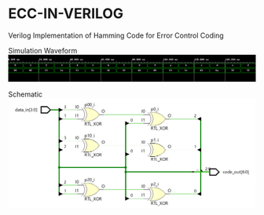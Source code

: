 # ECC-IN-VERILOG


Verilog Implementation of Hamming Code for  Error Control Coding 



Simulation Waveform
  ![Alt text](https://github.com/sajalsas/ECC-IN-VERILOG/blob/7d288eeb143a88b4c7862ebe57088786339229b6/SIMULATION%20WAVEFORM.png)


Schematic
![Alt text](https://github.com/sajalsas/ECC-IN-VERILOG/blob/821424c72101972d755033c102b590b3599fd3ab/Schematic.png)
